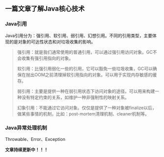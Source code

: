 ## 一篇文章了解Java核心技术

### Java引用
Java引用分为：强引用、软引用、弱引用、幻想引用。不同的引用类型，主要体现的是对象的可达性状态和对垃圾收集的影响。

> 强引用：就是我们通常使用的普通引用，可以通过强引用访问对象。GC不会收集有强引用指向的对象。
> 
> 软引用：比强引用弱化一些的引用，它可以豁免一些垃圾收集，GC可以确保在抛出OOM之前清理掉软引用指向的对象。可以用于实现内存敏感的缓存。
> 
> 弱引用：主要是提供一种在弱引用状态下访问对象的途径。可以用来构建一种没有特定约束的关系，如维护一种非强制性的映射关系。
> 
> 幻象引用：不能通过它访问对象。仅仅是提供了一种对象被finalize以后，做某些事情的机制，比如：post-mortem清理机制、cleaner机制等。	

### Java异常处理机制
Throwable、Error、Exception



**文章持续更新中！！！**


